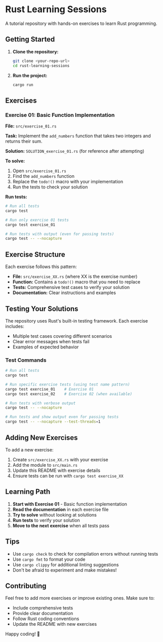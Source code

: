 # Rust Learning Sessions

A tutorial repository with hands-on exercises to learn Rust programming.

## Getting Started

1. **Clone the repository:**
   ```bash
   git clone <your-repo-url>
   cd rust-learning-sessions
   ```

2. **Run the project:**
   ```bash
   cargo run
   ```

## Exercises

### Exercise 01: Basic Function Implementation

**File:** `src/exercise_01.rs`

**Task:** Implement the `add_numbers` function that takes two integers and returns their sum.

**Solution:** `SOLUTION_exercise_01.rs` (for reference after attempting)

**To solve:**
1. Open `src/exercise_01.rs`
2. Find the `add_numbers` function
3. Replace the `todo!()` macro with your implementation
4. Run the tests to check your solution

**Run tests:**
```bash
# Run all tests
cargo test

# Run only exercise 01 tests
cargo test exercise_01

# Run tests with output (even for passing tests)
cargo test -- --nocapture
```

## Exercise Structure

Each exercise follows this pattern:
- **File:** `src/exercise_XX.rs` (where XX is the exercise number)
- **Function:** Contains a `todo!()` macro that you need to replace
- **Tests:** Comprehensive test cases to verify your solution
- **Documentation:** Clear instructions and examples

## Testing Your Solutions

The repository uses Rust's built-in testing framework. Each exercise includes:
- Multiple test cases covering different scenarios
- Clear error messages when tests fail
- Examples of expected behavior

### Test Commands

```bash
# Run all tests
cargo test

# Run specific exercise tests (using test name pattern)
cargo test exercise_01    # Exercise 01
cargo test exercise_02    # Exercise 02 (when available)

# Run tests with verbose output
cargo test -- --nocapture

# Run tests and show output even for passing tests
cargo test -- --nocapture --test-threads=1
```

## Adding New Exercises

To add a new exercise:

1. Create `src/exercise_XX.rs` with your exercise
2. Add the module to `src/main.rs`
3. Update this README with exercise details
4. Ensure tests can be run with `cargo test exercise_XX`

## Learning Path

1. **Start with Exercise 01** - Basic function implementation
2. **Read the documentation** in each exercise file
3. **Try to solve** without looking at solutions
4. **Run tests** to verify your solution
5. **Move to the next exercise** when all tests pass

## Tips

- Use `cargo check` to check for compilation errors without running tests
- Use `cargo fmt` to format your code
- Use `cargo clippy` for additional linting suggestions
- Don't be afraid to experiment and make mistakes!

## Contributing

Feel free to add more exercises or improve existing ones. Make sure to:
- Include comprehensive tests
- Provide clear documentation
- Follow Rust coding conventions
- Update the README with new exercises

Happy coding! 🦀 